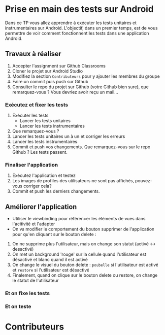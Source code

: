 # Prise en main des tests sur Android 
Dans ce TP vous allez apprendre à exécuter les tests unitaires et instrumentaires sur Android. L'objectif, dans un premier temps, est de vous permettre de voir comment fonctionnent les tests 
dans une application Android. 

## Travaux à réaliser 
1. Accepter l'assignment sur Github Classrooms
2. Cloner le projet sur Android Studio
3. Modifiez la section `Contributeurs` pour y ajouter les membres du groupe
4. Faire un commit puis push sur Github
5. Consulter le repo du projet sur Github (votre Github bien sure), que remarquez-vous ? Vous devriez avoir reçu un mail...

### Exécutez et fixer les tests
1. Exécuter les tests  
   -  Lancer les tests unitaires
   -  Lancer les tests instrumentaires
2. Que remarquez-vous ? 
3. Lancer les tests unitaires un à un et corriger les erreurs 
4. Lancer les tests instrumentaires
5. Commit et push vos changements. Que remarquez-vous sur le repo Github ? 
Les tests passent.

### Finaliser l'application
1. Exécutez l'application et testez 
2. Les images de profiles des utilisateurs ne sont pas affichés, pouvez-vous corriger cela? 
3. Commit et push les derniers changements. 

## Améliorer l'application
- Utiliser le viewbinding pour référencer les éléments de vues dans l'acitivité et l'adapter
- On va modifier le comportement du bouton supprimer de l'application pour qu'en cliquant sur le bouton delete :
1. On ne supprime plus l'utilisateur, mais on change son statut (activé <-> desactivé)
2. On met un background 'rouge' sur la cellule quand l'utilisateur est désactivé et blanc quand il est activé
3. On change le visuel du bouton delete : `poubelle` si l'utilisateur est activé et `restore` si l'utilisateur est désactivé
4. Finalement, quand on clique sur le bouton delete ou restore, on change le statut de l'utilisateur

### Et on fixe les tests 

### Et on teste

# Contributeurs
